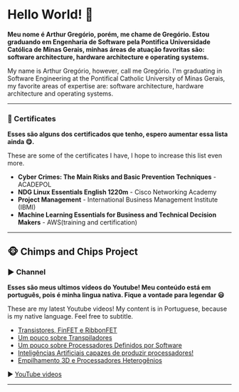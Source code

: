 # Hello World! 👋

__Meu nome é Arthur Gregório, porém, me chame de Gregório. Estou graduando em Engenharia de Software pela Pontifica Universidade Católica de Minas Gerais, minhas áreas de atuação favoritas são: software architecture, hardware architecture e operating systems.__

My name is Arthur Gregório, however, call me Gregório. I'm graduating in Software Engineering at the Pontifical Catholic University of Minas Gerais, my favorite areas of expertise are: software architecture, hardware architecture and operating systems.

___
### 📜 Certificates

__Esses são alguns dos certificados que tenho, espero aumentar essa lista ainda 😋.__

These are some of the certificates I have, I hope to increase this list even more.

- **Cyber Crimes: The Main Risks and Basic Prevention Techniques** - ACADEPOL
- **NDG Linux Essentials English 1220m** - Cisco Networking Academy
- **Project Management** - International Business Management Institute (IBMI)
- **Machine Learning Essentials for Business and Technical Decision Makers** - AWS(training and certification)

___

## 🐵 Chimps and Chips Project

### ▶️ Channel

__Esses são meus ultimos vídeos do Youtube! Meu conteúdo está em português, pois é minha lingua nativa. Fique a vontade para legendar 😃__

These are my latest Youtube videos! My content is in Portuguese, because is my native language. Feel free to subtitle.

<!-- YOUTUBE-VIDEOS-LIST:START -->
- [Transistores, FinFET e RibbonFET](https://www.youtube.com/watch?v=Rb6hsn12ykc)
- [Um pouco sobre Transpiladores](https://www.youtube.com/watch?v=DaTUXyB4U6k)
- [Um pouco sobre Processadores Definidos por Software](https://www.youtube.com/watch?v=ew6tv8YUNJg)
- [Inteligências Artificiais capazes de produzir processadores!](https://www.youtube.com/watch?v=UxinZr_1L4s)
- [Empilhamento 3D e Processadores Heterogênios](https://www.youtube.com/watch?v=eL-QkE1kCR4)
<!-- YOUTUBE-VIDEOS-LIST:END -->

▶ [YouTube videos](https://www.youtube.com/channel/UCAlswkPpSbd4ip_oGcTQZWg?sub_confirmation=1)

___
